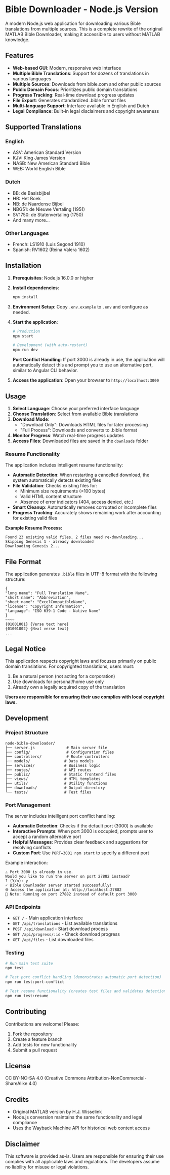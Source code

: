 # Bible Downloader - Node.js Version

A modern Node.js web application for downloading various Bible translations from multiple sources. This is a complete rewrite of the original MATLAB Bible Downloader, making it accessible to users without MATLAB knowledge.

## Features

- **Web-based GUI**: Modern, responsive web interface
- **Multiple Bible Translations**: Support for dozens of translations in various languages
- **Multiple Sources**: Downloads from bible.com and other public sources
- **Public Domain Focus**: Prioritizes public domain translations
- **Progress Tracking**: Real-time download progress updates
- **File Export**: Generates standardized .bible format files
- **Multi-language Support**: Interface available in English and Dutch
- **Legal Compliance**: Built-in legal disclaimers and copyright awareness

## Supported Translations

### English
- ASV: American Standard Version
- KJV: King James Version
- NASB: New American Standard Bible
- WEB: World English Bible

### Dutch
- BB: de Basisbijbel
- HB: Het Boek
- NB: de Naardense Bijbel
- NBG51: de Nieuwe Vertaling (1951)
- SV1750: de Statenvertaling (1750)
- And many more...

### Other Languages
- French: LS1910 (Luis Segond 1910)
- Spanish: RV1602 (Reina Valera 1602)

## Installation

1. **Prerequisites**: Node.js 16.0.0 or higher

2. **Install dependencies**:
   ```bash
   npm install
   ```

3. **Environment Setup**:
   Copy `.env.example` to `.env` and configure as needed.

4. **Start the application**:
   ```bash
   # Production
   npm start
   
   # Development (with auto-restart)
   npm run dev
   ```

   **Port Conflict Handling**: If port 3000 is already in use, the application will automatically detect this and prompt you to use an alternative port, similar to Angular CLI behavior.

5. **Access the application**:
   Open your browser to `http://localhost:3000`

## Usage

1. **Select Language**: Choose your preferred interface language
2. **Choose Translation**: Select from available Bible translations
3. **Download Mode**: 
   - "Download Only": Downloads HTML files for later processing
   - "Full Process": Downloads and converts to .bible format
4. **Monitor Progress**: Watch real-time progress updates
5. **Access Files**: Downloaded files are saved in the `downloads` folder

### Resume Functionality

The application includes intelligent resume functionality:

- **Automatic Detection**: When restarting a cancelled download, the system automatically detects existing files
- **File Validation**: Checks existing files for:
  - Minimum size requirements (>100 bytes)
  - Valid HTML content structure
  - Absence of error indicators (404, access denied, etc.)
- **Smart Cleanup**: Automatically removes corrupted or incomplete files
- **Progress Tracking**: Accurately shows remaining work after accounting for existing valid files

**Example Resume Process:**
```
Found 23 existing valid files, 2 files need re-downloading...
Skipping Genesis 1 - already downloaded
Downloading Genesis 2...
```

## File Format

The application generates `.bible` files in UTF-8 format with the following structure:

```
{
"long name": "Full Translation Name",
"short name": "Abbreviation",
"sheet name": "ExcelCompatibleName",
"license": "Copyright Information",
"language": "ISO 639-1 Code - Native Name"
}
~~~~
{01001001} {Verse text here}
{01001002} {Next verse text}
...
```

## Legal Notice

This application respects copyright laws and focuses primarily on public domain translations. For copyrighted translations, users must:

1. Be a natural person (not acting for a corporation)
2. Use downloads for personal/home use only
3. Already own a legally acquired copy of the translation

**Users are responsible for ensuring their use complies with local copyright laws.**

## Development

### Project Structure
```
node-bible-downloader/
├── server.js              # Main server file
├── config/                # Configuration files
├── controllers/           # Route controllers
├── models/               # Data models
├── services/             # Business logic
├── routes/               # API routes
├── public/               # Static frontend files
├── views/                # HTML templates
├── utils/                # Utility functions
├── downloads/            # Output directory
└── tests/                # Test files
```

### Port Management

The server includes intelligent port conflict handling:

- **Automatic Detection**: Checks if the default port (3000) is available
- **Interactive Prompts**: When port 3000 is occupied, prompts user to accept a random alternative port
- **Helpful Messages**: Provides clear feedback and suggestions for resolving conflicts
- **Custom Port**: Use `PORT=3001 npm start` to specify a different port

Example interaction:
```
⚠ Port 3000 is already in use.
Would you like to run the server on port 27882 instead?
? (Y/n): y
✓ Bible Downloader server started successfully!
🌐 Access the application at: http://localhost:27882
📝 Note: Running on port 27882 instead of default port 3000
```

### API Endpoints

- `GET /` - Main application interface
- `GET /api/translations` - List available translations
- `POST /api/download` - Start download process
- `GET /api/progress/:id` - Check download progress
- `GET /api/files` - List downloaded files

### Testing
```bash
# Run main test suite
npm test

# Test port conflict handling (demonstrates automatic port detection)
npm run test:port-conflict

# Test resume functionality (creates test files and validates detection logic)
npm run test:resume
```

## Contributing

Contributions are welcome! Please:

1. Fork the repository
2. Create a feature branch
3. Add tests for new functionality
4. Submit a pull request

## License

CC BY-NC-SA 4.0 (Creative Commons Attribution-NonCommercial-ShareAlike 4.0)

## Credits

- Original MATLAB version by H.J. Wisselink
- Node.js conversion maintains the same functionality and legal compliance
- Uses the Wayback Machine API for historical web content access

## Disclaimer

This software is provided as-is. Users are responsible for ensuring their use complies with all applicable laws and regulations. The developers assume no liability for misuse or legal violations.
